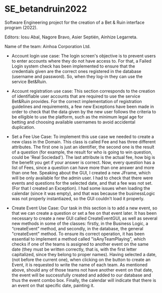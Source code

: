 # SE_betandruin2022
 Software Engineering project for the creation of a Bet &amp; Ruin interface program (2022).

 Editors: Iosu Abal, Nagore Bravo, Asier Septién, Ainhize Legarreta.
 
 Name of the team: Ainhoa Corporation Ltd.
 
 
 + Account login use case:
 The login screen's objective is to prevent users to enter accounts where they do not have access to. For that, a Failed Login system check has been implemented to
 ensure that the credentials given are the correct ones registered in the database (username and password). So, when they log-in they can use the service Bet&Ruin.
 
 
 
 + Account registration use case:
 This section corresponds to the creation of identifiable user accounts that are required to use the service Bet&Ruin provides. For the correct implementation of registration
 guidelines and requirements, a few new Exceptions have been made in order to check that the data given by the new user follows the criteria to be elligible to use the platform,
 such as the minimum legal age for betting and choosing available usernames to avoid accidental duplication.
 
 
 + Set a Fee Use Case:
 To implement this use case we needed to create a new class in the Domain. This class is called Fee and has three different attributes.
 The first one is just an identifier, the second one is the result of a question (for example, the result for who is going to win question, could 
 be 'Real Sociedad'). The last attribute is the actual fee, how big is the benefit you get if your answer is correct.
 Now, every question has a list of Fees, since a question can have more than one answer and more than one fee.
 Speaking about the GUI, I created a new JFrame, which will be only available for the admin user. I had to check that there were events and questions for the selected date, 
 and that a fee was not set.(For that I created an Exception). I had some issues when loading the calendar (since it was empty), and that was because
 the businessLogic was not properly instantiazed, so the GUI couldn't load it properly.
 
 
 
 + Create Event Use Case: 
Our task in this section is to add a new event, so that we can create a question or set a fee on that event later. It has been necessary to create a new GUI called CreateEventGUI, as well as several new methods in some of the classes: firstly, in the Business Logic, a “createEvent” method, and secondly, in the database, the general "createEvent" method. To ensure its correct operation, it has been essential to implement a method called "isAnyTeamPlaying", which checks if one of the teams is assigned to another event on the same date (they must be written correctly, that is, with the first letter capitalized, since they belong to proper names). Having selected a date, (not before the current one), when clicking on the button to create an Event, it is requested to write the name of each team. As mentioned above, should any of those teams not have another event on that date, the event will be successfully created and added to our database and thus the event combo box. Finally, the calendar will indicate that there is an event on that specific date, painting it.
 